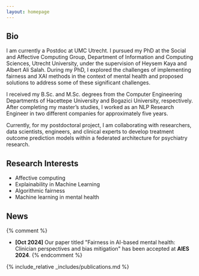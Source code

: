 ```yaml
---
layout: homepage
---
```


## Bio

I am currently a Postdoc at UMC Utrecht. I pursued my PhD at the Social and Affective Computing Group, Department of Information and Computing Sciences, Utrecht University, under the supervision of Heysem Kaya and Albert Ali Salah. During my PhD, I explored the challenges of implementing fairness and XAI methods in the context of mental health and proposed solutions to address some of these significant challenges.

I received my B.Sc. and M.Sc. degrees from the Computer Engineering Departments of Hacettepe University and Bogazici University, respectively. After completing my master’s studies, I worked as an NLP Research Engineer in two different companies for approximately five years.

Currently, for my postdoctoral project, I am collaborating with researchers, data scientists, engineers, and clinical experts to develop treatment outcome prediction models within a federated architecture for psychiatry research.


## Research Interests

- Affective computing
- Explainability in Machine Learning
- Algorithmic fairness
- Machine learning in mental health


<!--## [Publications](./another-page.md)-->

## News
{% comment %} 
- **[Oct 2024]** Our paper titled "Fairness in AI-based mental health: Clinician perspectives and bias mitigation" has been accepted at **AIES 2024**.
{% endcomment %} 

{% include_relative _includes/publications.md %}
